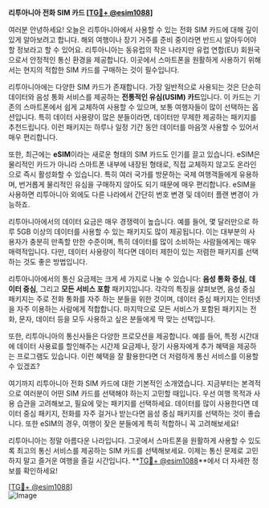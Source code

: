 **리투아니아 전화 SIM 카드 [[TG💪+ @esim1088](https://t.me/s/esim1088)]**

여러분 안녕하세요! 오늘은 리투아니아에서 사용할 수 있는 전화 SIM 카드에 대해 깊이 있게 알아보려고 합니다. 해외 여행이나 장기 거주를 준비 중이라면 반드시 알아두어야 할 정보라고 할 수 있어요. 리투아니아는 동유럽의 작은 나라지만 유럽 연합(EU) 회원국으로서 안정적인 통신 환경을 제공합니다. 이곳에서 스마트폰을 원활하게 사용하기 위해서는 현지의 적합한 SIM 카드를 구매하는 것이 필수입니다.

리투아니아에는 다양한 SIM 카드가 존재합니다. 가장 일반적으로 사용되는 것은 단순히 데이터와 음성 통화 서비스를 제공하는 **전통적인 유심(USIM) 카드**입니다. 이 카드는 기존의 스마트폰에서 쉽게 교체하여 사용할 수 있으며, 보통 여행자들이 많이 선택하는 옵션입니다. 특히 데이터 사용량이 많은 분들이라면, 데이터만 무제한 제공하는 패키지를 추천드립니다. 이런 패키지는 하루나 일정 기간 동안 데이터를 마음껏 사용할 수 있어서 매우 편리합니다.

또한, 최근에는 **eSIM**이라는 새로운 형태의 SIM 카드도 인기를 끌고 있습니다. eSIM은 물리적인 카드가 아니라 스마트폰 내부에 내장된 형태로, 직접 교체하지 않고도 온라인으로 즉시 활성화할 수 있습니다. 특히 여러 국가를 방문하는 국제 여행객들에게 유용하며, 번거롭게 물리적인 유심을 구매하지 않아도 되기 때문에 매우 편리합니다. eSIM을 사용하면 리투아니아 외에도 다른 나라에서 간단히 번호 변경 및 데이터 플랜 변경이 가능하죠.

리투아니아에서의 데이터 요금은 매우 경쟁력이 높습니다. 예를 들어, 몇 달러만으로 하루 5GB 이상의 데이터를 사용할 수 있는 패키지도 많이 제공됩니다. 이는 대부분의 사용자가 충분히 만족할 만한 수준이며, 특히 데이터를 많이 소비하는 사람들에게는 매우 매력적입니다. 다만, 데이터 사용량이 적다면 데이터 제한이 있는 저렴한 패키지를 선택하는 것도 좋은 방법입니다.

리투아니아에서의 통신 요금제는 크게 세 가지로 나눌 수 있습니다: **음성 통화 중심**, **데이터 중심**, 그리고 **모든 서비스 포함** 패키지입니다. 각각의 특징을 살펴보면, 음성 중심 패키지는 주로 전화 통화를 자주 하는 분들을 위한 것이며, 데이터 중심 패키지는 인터넷을 자주 이용하는 사람에게 적합합니다. 마지막으로 모든 서비스가 포함된 패키지는 전화, 문자, 데이터 등을 모두 사용하고 싶은 분들에게 딱 맞는 선택입니다.

또한, 리투아니아의 통신사들은 다양한 프로모션을 제공합니다. 예를 들어, 특정 시간대에 데이터 사용료를 할인해주는 시간제 요금제나, 장기 사용자에게 추가 혜택을 제공하는 프로그램도 있습니다. 이런 혜택을 잘 활용한다면 더 저렴하게 통신 서비스를 이용할 수 있겠죠?

여기까지 리투아니아 전화 SIM 카드에 대한 기본적인 소개였습니다. 지금부터는 본격적으로 여러분이 어떤 SIM 카드를 선택해야 하는지 고민할 때입니다. 우선 여행 목적과 사용 습관을 고려해보고, 필요에 맞는 패키지를 선택하세요. 데이터를 많이 사용한다면 데이터 중심 패키지, 전화를 자주 걸거나 받는다면 음성 중심 패키지를 선택하는 것이 좋습니다. 또한 eSIM의 경우, 여행이 잦은 분들에게 특히 적합하니 꼭 고려해보세요!

리투아니아는 정말 아름다운 나라입니다. 그곳에서 스마트폰을 원활하게 사용할 수 있도록 최고의 통신 서비스를 제공하는 SIM 카드를 선택해보세요. 이제는 통신 문제로 고민하지 말고 즐거운 여행을 즐길 시간입니다. **[TG💪+ @esim1088](https://t.me/s/esim1088)**에서 더 자세한 정보를 확인하세요!

[[TG💪+ @esim1088](https://t.me/s/esim1088)]  
![Image](https://i.postimg.cc/Y0z9fWf4/image.png)